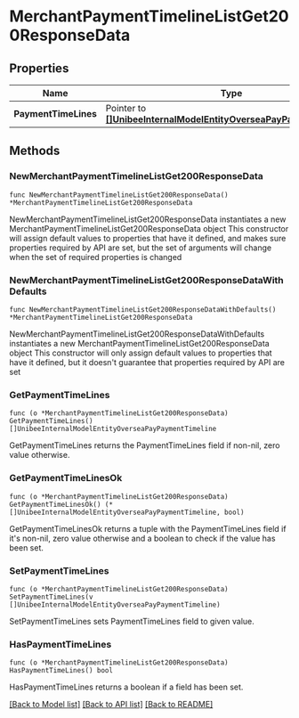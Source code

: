 # MerchantPaymentTimelineListGet200ResponseData

## Properties

Name | Type | Description | Notes
------------ | ------------- | ------------- | -------------
**PaymentTimeLines** | Pointer to [**[]UnibeeInternalModelEntityOverseaPayPaymentTimeline**](UnibeeInternalModelEntityOverseaPayPaymentTimeline.md) | PaymentTimeLines | [optional] 

## Methods

### NewMerchantPaymentTimelineListGet200ResponseData

`func NewMerchantPaymentTimelineListGet200ResponseData() *MerchantPaymentTimelineListGet200ResponseData`

NewMerchantPaymentTimelineListGet200ResponseData instantiates a new MerchantPaymentTimelineListGet200ResponseData object
This constructor will assign default values to properties that have it defined,
and makes sure properties required by API are set, but the set of arguments
will change when the set of required properties is changed

### NewMerchantPaymentTimelineListGet200ResponseDataWithDefaults

`func NewMerchantPaymentTimelineListGet200ResponseDataWithDefaults() *MerchantPaymentTimelineListGet200ResponseData`

NewMerchantPaymentTimelineListGet200ResponseDataWithDefaults instantiates a new MerchantPaymentTimelineListGet200ResponseData object
This constructor will only assign default values to properties that have it defined,
but it doesn't guarantee that properties required by API are set

### GetPaymentTimeLines

`func (o *MerchantPaymentTimelineListGet200ResponseData) GetPaymentTimeLines() []UnibeeInternalModelEntityOverseaPayPaymentTimeline`

GetPaymentTimeLines returns the PaymentTimeLines field if non-nil, zero value otherwise.

### GetPaymentTimeLinesOk

`func (o *MerchantPaymentTimelineListGet200ResponseData) GetPaymentTimeLinesOk() (*[]UnibeeInternalModelEntityOverseaPayPaymentTimeline, bool)`

GetPaymentTimeLinesOk returns a tuple with the PaymentTimeLines field if it's non-nil, zero value otherwise
and a boolean to check if the value has been set.

### SetPaymentTimeLines

`func (o *MerchantPaymentTimelineListGet200ResponseData) SetPaymentTimeLines(v []UnibeeInternalModelEntityOverseaPayPaymentTimeline)`

SetPaymentTimeLines sets PaymentTimeLines field to given value.

### HasPaymentTimeLines

`func (o *MerchantPaymentTimelineListGet200ResponseData) HasPaymentTimeLines() bool`

HasPaymentTimeLines returns a boolean if a field has been set.


[[Back to Model list]](../README.md#documentation-for-models) [[Back to API list]](../README.md#documentation-for-api-endpoints) [[Back to README]](../README.md)


